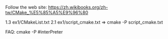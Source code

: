 Follow the web site:
https://zh.wikibooks.org/zh-tw/CMake_%E5%85%A5%E9%96%80

1.3 ex1/CMakeList.txt
2.1 ex1/script_cmake.txt => cmake -P script_cmake.txt


FAQ:
	cmake -P <script-file> #interPreter

